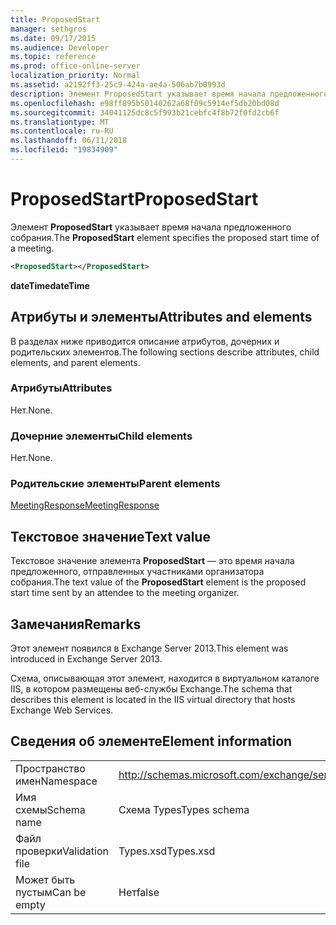 ```yaml
---
title: ProposedStart
manager: sethgros
ms.date: 09/17/2015
ms.audience: Developer
ms.topic: reference
ms.prod: office-online-server
localization_priority: Normal
ms.assetid: a2192ff3-25c9-424a-ae4a-506ab7b0993d
description: Элемент ProposedStart указывает время начала предложенного собрания.
ms.openlocfilehash: e98ff895b50140262a68f09c5914ef5db20bd08d
ms.sourcegitcommit: 34041125dc8c5f993b21cebfc4f8b72f0fd2cb6f
ms.translationtype: MT
ms.contentlocale: ru-RU
ms.lasthandoff: 06/11/2018
ms.locfileid: "19834909"
---
```

# <a name="proposedstart"></a><span data-ttu-id="7803e-103">ProposedStart</span><span class="sxs-lookup"><span data-stu-id="7803e-103">ProposedStart</span></span>

<span data-ttu-id="7803e-104">Элемент **ProposedStart** указывает время начала предложенного собрания.</span><span class="sxs-lookup"><span data-stu-id="7803e-104">The **ProposedStart** element specifies the proposed start time of a meeting.</span></span> 
  
```XML
<ProposedStart></ProposedStart>
```

 <span data-ttu-id="7803e-105">**dateTime**</span><span class="sxs-lookup"><span data-stu-id="7803e-105">**dateTime**</span></span>
## <a name="attributes-and-elements"></a><span data-ttu-id="7803e-106">Атрибуты и элементы</span><span class="sxs-lookup"><span data-stu-id="7803e-106">Attributes and elements</span></span>

<span data-ttu-id="7803e-107">В разделах ниже приводится описание атрибутов, дочерних и родительских элементов.</span><span class="sxs-lookup"><span data-stu-id="7803e-107">The following sections describe attributes, child elements, and parent elements.</span></span>
  
### <a name="attributes"></a><span data-ttu-id="7803e-108">Атрибуты</span><span class="sxs-lookup"><span data-stu-id="7803e-108">Attributes</span></span>

<span data-ttu-id="7803e-109">Нет.</span><span class="sxs-lookup"><span data-stu-id="7803e-109">None.</span></span>
  
### <a name="child-elements"></a><span data-ttu-id="7803e-110">Дочерние элементы</span><span class="sxs-lookup"><span data-stu-id="7803e-110">Child elements</span></span>

<span data-ttu-id="7803e-111">Нет.</span><span class="sxs-lookup"><span data-stu-id="7803e-111">None.</span></span>
  
### <a name="parent-elements"></a><span data-ttu-id="7803e-112">Родительские элементы</span><span class="sxs-lookup"><span data-stu-id="7803e-112">Parent elements</span></span>

[<span data-ttu-id="7803e-113">MeetingResponse</span><span class="sxs-lookup"><span data-stu-id="7803e-113">MeetingResponse</span></span>](meetingresponse.md)
  
## <a name="text-value"></a><span data-ttu-id="7803e-114">Текстовое значение</span><span class="sxs-lookup"><span data-stu-id="7803e-114">Text value</span></span>

<span data-ttu-id="7803e-115">Текстовое значение элемента **ProposedStart** — это время начала предложенного, отправленных участниками организатора собрания.</span><span class="sxs-lookup"><span data-stu-id="7803e-115">The text value of the **ProposedStart** element is the proposed start time sent by an attendee to the meeting organizer.</span></span> 
  
## <a name="remarks"></a><span data-ttu-id="7803e-116">Замечания</span><span class="sxs-lookup"><span data-stu-id="7803e-116">Remarks</span></span>

<span data-ttu-id="7803e-117">Этот элемент появился в Exchange Server 2013.</span><span class="sxs-lookup"><span data-stu-id="7803e-117">This element was introduced in Exchange Server 2013.</span></span>
  
<span data-ttu-id="7803e-118">Схема, описывающая этот элемент, находится в виртуальном каталоге IIS, в котором размещены веб-службы Exchange.</span><span class="sxs-lookup"><span data-stu-id="7803e-118">The schema that describes this element is located in the IIS virtual directory that hosts Exchange Web Services.</span></span>
  
## <a name="element-information"></a><span data-ttu-id="7803e-119">Сведения об элементе</span><span class="sxs-lookup"><span data-stu-id="7803e-119">Element information</span></span>

|||
|:-----|:-----|
|<span data-ttu-id="7803e-120">Пространство имен</span><span class="sxs-lookup"><span data-stu-id="7803e-120">Namespace</span></span>  <br/> |http://schemas.microsoft.com/exchange/services/2006/types  <br/> |
|<span data-ttu-id="7803e-121">Имя схемы</span><span class="sxs-lookup"><span data-stu-id="7803e-121">Schema name</span></span>  <br/> |<span data-ttu-id="7803e-122">Схема Types</span><span class="sxs-lookup"><span data-stu-id="7803e-122">Types schema</span></span>  <br/> |
|<span data-ttu-id="7803e-123">Файл проверки</span><span class="sxs-lookup"><span data-stu-id="7803e-123">Validation file</span></span>  <br/> |<span data-ttu-id="7803e-124">Types.xsd</span><span class="sxs-lookup"><span data-stu-id="7803e-124">Types.xsd</span></span>  <br/> |
|<span data-ttu-id="7803e-125">Может быть пустым</span><span class="sxs-lookup"><span data-stu-id="7803e-125">Can be empty</span></span>  <br/> |<span data-ttu-id="7803e-126">Нет</span><span class="sxs-lookup"><span data-stu-id="7803e-126">false</span></span>  <br/> |
   

